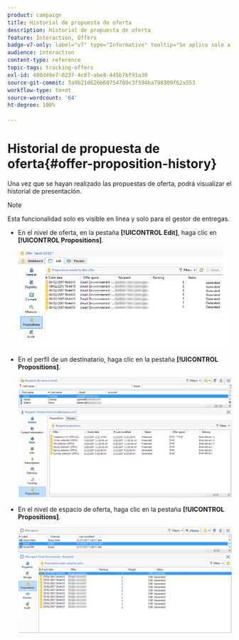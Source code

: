 ```yaml
---
product: campaign
title: Historial de propuesta de oferta
description: Historial de propuesta de oferta
feature: Interaction, Offers
badge-v7-only: label="v7" type="Informative" tooltip="Se aplica solo a Campaign Classic v7"
audience: interaction
content-type: reference
topic-tags: tracking-offers
exl-id: 480d49e7-0237-4c87-abe8-445b7bf91a30
source-git-commit: 3a9b21d626b60754789c3f594ba798309f62a553
workflow-type: tm+mt
source-wordcount: '64'
ht-degree: 100%

---
```


# Historial de propuesta de oferta{#offer-proposition-history}



Una vez que se hayan realizado las propuestas de oferta, podrá visualizar el historial de presentación.

>[!NOTE]
>
>Esta funcionalidad solo es visible en línea y solo para el gestor de entregas.

* En el nivel de oferta, en la pestaña **[!UICONTROL Edit]**, haga clic en **[!UICONTROL Propositions]**.

  ![](assets/offer_followup_006.png)

* En el perfil de un destinatario, haga clic en la pestaña **[!UICONTROL Propositions]**.

  ![](assets/offer_followup_002.png)

* En el nivel de espacio de oferta, haga clic en la pestaña **[!UICONTROL Propositions]**.

  ![](assets/offer_space_prop_001_b.png)
